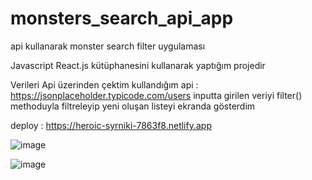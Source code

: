 # monsters_search_api_app
api kullanarak monster search filter uygulaması 

Javascript React.js kütüphanesini kullanarak yaptığım projedir

Verileri Api üzerinden çektim
kullandığım api : https://jsonplaceholder.typicode.com/users
inputta girilen veriyi filter() methoduyla filtreleyip yeni oluşan listeyi ekranda gösterdim

deploy : https://heroic-syrniki-7863f8.netlify.app

![image](https://user-images.githubusercontent.com/110103127/192512832-6c5d9e2f-ab2d-4d96-8df0-91aa0d1af401.png)

![image](https://user-images.githubusercontent.com/110103127/192512882-0d364952-1519-4abf-bb81-e32021cd4c9d.png)

